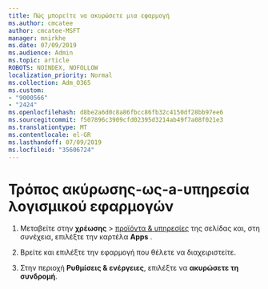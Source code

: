 ```yaml
---
title: Πώς μπορείτε να ακυρώσετε μια εφαρμογή
ms.author: cmcatee
author: cmcatee-MSFT
manager: mnirkhe
ms.date: 07/09/2019
ms.audience: Admin
ms.topic: article
ROBOTS: NOINDEX, NOFOLLOW
localization_priority: Normal
ms.collection: Adm_O365
ms.custom:
- "9000566"
- "2424"
ms.openlocfilehash: d8be2a6d0c8a86fbcc86fb32c4150df28bb97ee6
ms.sourcegitcommit: f507896c3909cfd02395d3214ab49f7a08f021e3
ms.translationtype: MT
ms.contentlocale: el-GR
ms.lasthandoff: 07/09/2019
ms.locfileid: "35606724"
---
```

# <a name="how-to-cancel-software-as-a-service-apps"></a>Τρόπος ακύρωσης-ως-a-υπηρεσία λογισμικού εφαρμογών 

1. Μεταβείτε στην **χρέωσης** > [προϊόντα & υπηρεσίες](https://go.microsoft.com/fwlink/p/?linkid=842054) της σελίδας και, στη συνέχεια, επιλέξτε την καρτέλα **Apps** .

2. Βρείτε και επιλέξτε την εφαρμογή που θέλετε να διαχειριστείτε.

3. Στην περιοχή **Ρυθμίσεις & ενέργειες**, επιλέξτε να **ακυρώσετε τη συνδρομή**.